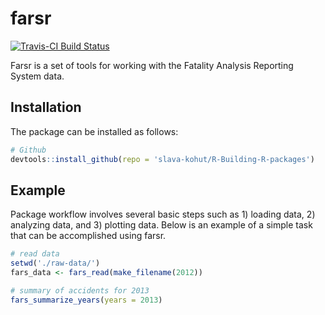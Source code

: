 # farsr

[![Travis-CI Build Status](https://travis-ci.org/slava-kohut/R-Building-R-packages.svg?branch=master)](https://travis-ci.org/slava-kohut/R-Building-R-packages)

Farsr is a set of tools for working with the Fatality Analysis Reporting System data.

## Installation

The package can be installed as follows:
``` r
# Github
devtools::install_github(repo = 'slava-kohut/R-Building-R-packages')  
```

## Example

Package workflow involves several basic steps such as 1) loading data, 2) analyzing data, and 3) plotting data.
Below is an example of a simple task that can be accomplished using farsr. 

``` r
# read data
setwd('./raw-data/')
fars_data <- fars_read(make_filename(2012))

# summary of accidents for 2013
fars_summarize_years(years = 2013)
```
